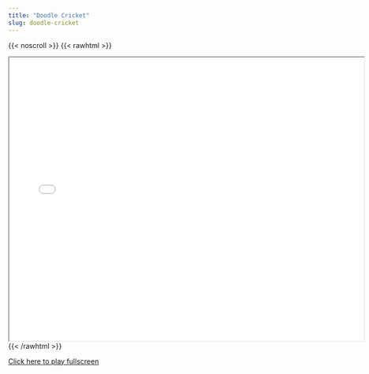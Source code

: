 ```yaml
---
title: "Doodle Cricket"
slug: doodle-cricket
---
```


{{< noscroll >}}
{{< rawhtml >}}
<iframe width="720" height="576" name="iframe" src="/cjs-garchive/doodle-cricket/index.html"></iframe>
{{< /rawhtml >}}

[Click here to play fullscreen](/cjs-garchive/doodle-cricket)